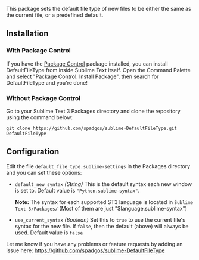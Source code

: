 This package sets the default file type of new files to be either the same as the current file, or a predefined default.

## Installation ##

### With Package Control ###

If you have the [Package Control][package_control] package installed, you can install DefaultFileType from inside Sublime Text itself. Open the Command Palette and select "Package Control: Install Package", then search for DefaultFileType and you're done!

### Without Package Control ###

Go to your Sublime Text 3 Packages directory and clone the repository using the command below:

    git clone https://github.com/spadgos/sublime-DefaultFileType.git DefaultFileType

## Configuration ##

Edit the file `default_file_type.sublime-settings` in the Packages directory and you can set these options:

- `default_new_syntax` *(String)* This is the default syntax each new window is set to. Default value is `"Python.sublime-syntax"`. 
  
  __Note:__ The syntax for each supported ST3 language is located in `Sublime Text 3/Packages/` (Most of them are just "$language.sublime-syntax")
- `use_current_syntax` *(Boolean)* Set this to `true` to use the current file's syntax for the new file. If `false`, then the default (above) will always be used. Default value is `false`

Let me know if you have any problems or feature requests by adding an issue here: https://github.com/spadgos/sublime-DefaultFileType

[package_control]: http://wbond.net/sublime_packages/package_control
[spadgos]: https://github.com/spadgos